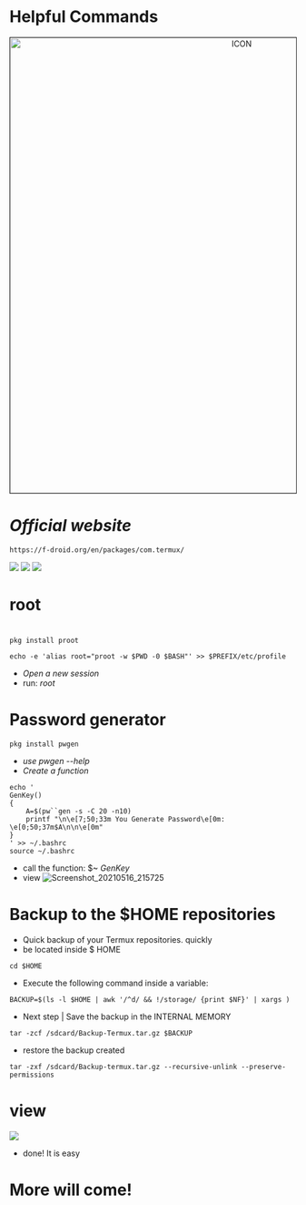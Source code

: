 # Helpful Commands
<p align="center"><img src="https://camo.githubusercontent.com/c9e94f489280055c51bbe3a177755b34132ba88b34cb949beac1ffc0a1790367/68747470733a2f2f692e696d6775722e636f6d2f384975594c526c2e6a7067" alt="ICON" align="center" border="1" width="800" height="auto"></p>

# _Official website_
```
https://f-droid.org/en/packages/com.termux/
```
![](https://badges.pufler.dev/visits/RaulXH/Helpful_Commands?style=flat-square&logo=Github) ![](https://img.shields.io/github/stars/RaulXH/Helpful_Commands?style=flat-square&logo=Github)  ![](https://img.shields.io/badge/Commads-Termux-blue?style=flat-square&logo=Github)
# root
#
```
pkg install proot 

echo -e 'alias root="proot -w $PWD -0 $BASH"' >> $PREFIX/etc/profile

```
* *_Open a new session_* 
* run: *_root_*
# Password generator
```
pkg install pwgen
```
* _use pwgen --help_
* _Create a function_
```
echo '
GenKey()
{
    A=$(pw``gen -s -C 20 -n10)                                    
    printf "\n\e[7;50;33m You Generate Password\e[0m: \e[0;50;37m$A\n\n\e[0m"                                          
}
' >> ~/.bashrc
source ~/.bashrc
```
* call the function: $~ _GenKey_
* view
![Screenshot_20210516_215725](https://user-images.githubusercontent.com/77165035/118427076-062c9e80-b692-11eb-8eac-7c8a9d72e22a.jpg)
# Backup to the $HOME repositories
* Quick backup of your Termux repositories.  quickly
* be located inside $ HOME
```
cd $HOME
```
* Execute the following command inside a variable:
```
BACKUP=$(ls -l $HOME | awk '/^d/ && !/storage/ {print $NF}' | xargs )
```
* Next step | Save the backup in the INTERNAL MEMORY
```
tar -zcf /sdcard/Backup-Termux.tar.gz $BACKUP
```
* restore the backup created
```
tar -zxf /sdcard/Backup-termux.tar.gz --recursive-unlink --preserve-permissions
```
# view 
<a href="https://asciinema.org/a/icY1qz37rKbWoLxTQrQ77CX0M" target="_blank"><img src="https://asciinema.org/a/icY1qz37rKbWoLxTQrQ77CX0M.svg" /></a>
* done!  It is easy
# More will come!
